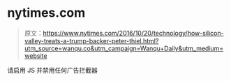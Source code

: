 # nytimes.com

> 原文：<https://www.nytimes.com/2016/10/20/technology/how-silicon-valley-treats-a-trump-backer-peter-thiel.html?utm_source=wanqu.co&utm_campaign=Wanqu+Daily&utm_medium=website>

请启用 JS 并禁用任何广告拦截器